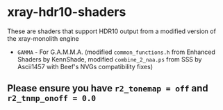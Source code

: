 # xray-hdr10-shaders

These are shaders that support HDR10 output from a modified version of the xray-monolith engine

* `GAMMA` - For G.A.M.M.A. (modified `common_functions.h` from Enhanced Shaders by KennShade, modified `combine_2_naa.ps` from SSS by Ascii1457 with Beef's NVGs compatibility fixes)

## Please ensure you have `r2_tonemap = off` and `r2_tnmp_onoff = 0.0`
